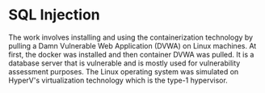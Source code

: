 # SQL Injection
The work involves installing and using the containerization technology by pulling a Damn Vulnerable Web Application (DVWA) on Linux machines. At first, the docker was installed and then container DVWA was pulled. It is a database server that is vulnerable and is mostly used for vulnerability assessment purposes. The Linux operating system was simulated on HyperV's virtualization technology which is the type-1 hypervisor.
